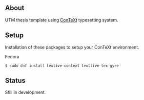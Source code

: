 ## About
UTM thesis template using [ConTeXt](http://wiki.contextgarden.net/) typesetting
system.

## Setup
Installation of these packages to setup your ConTeXt environment.

Fedora
```
$ sudo dnf install texlive-context textlive-tex-gyre
```

## Status
Still in development.
